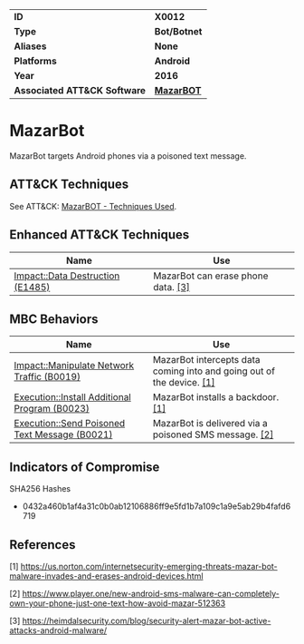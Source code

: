 
<table>
<tr>
<td><b>ID</b></td>
<td><b>X0012</b></td>
</tr>
<tr>
<td><b>Type</b></td>
<td><b>Bot/Botnet</b></td>
</tr>
<tr>
<td><b>Aliases</b></td>
<td><b>None</b></td>
</tr>
<tr>
<td><b>Platforms</b></td>
<td><b>Android</b></td>
</tr>
<tr>
<td><b>Year</b></td>
<td><b>2016</b></td>
</tr>
<tr>
<td><b>Associated ATT&CK Software</b></td>
<td><b><a href="https://attack.mitre.org/software/S0303/">MazarBOT</a></b></td>
</tr>
</table>


# MazarBot

MazarBot targets Android phones via a poisoned text message.

## ATT&CK Techniques

See ATT&CK: [MazarBOT - Techniques Used](https://attack.mitre.org/software/S0303/).

## Enhanced ATT&CK Techniques

|Name|Use|
|---|---|
|[Impact::Data Destruction (E1485)](../impact/data-destruction.md)|MazarBot can erase phone data. [[3]](#3)|

## MBC Behaviors

|Name|Use|
|---|---|
|[Impact::Manipulate Network Traffic (B0019)](../impact/manipulate-network-traffic.md)|MazarBot intercepts data coming into and going out of the device. [[1]](#1)|
|[Execution::Install Additional Program (B0023)](../execution/install-additional-program.md)|MazarBot installs a backdoor. [[1]](#1)|
|[Execution::Send Poisoned Text Message (B0021)](../execution/send-poisoned-text-message.md)|MazarBot is delivered via a poisoned SMS message. [[2]](#2)|

## Indicators of Compromise

SHA256 Hashes
- 0432a460b1af4a31c0b0ab12106886ff9e5fd1b7a109c1a9e5ab29b4fafd6719

## References

<a name="1">[1]</a> https://us.norton.com/internetsecurity-emerging-threats-mazar-bot-malware-invades-and-erases-android-devices.html

<a name="2">[2]</a> https://www.player.one/new-android-sms-malware-can-completely-own-your-phone-just-one-text-how-avoid-mazar-512363

<a name="3">[3]</a> https://heimdalsecurity.com/blog/security-alert-mazar-bot-active-attacks-android-malware/
